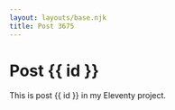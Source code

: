 ```yaml
---
layout: layouts/base.njk
title: Post 3675
---
```


# Post {{ id }}

This is post {{ id }} in my Eleventy project.
